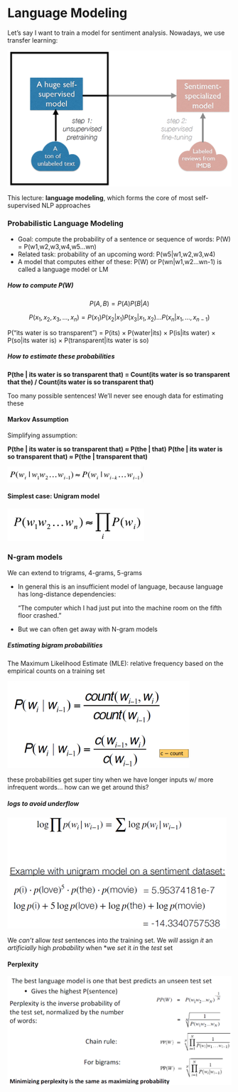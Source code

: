 # Language Modeling

Let’s say I want to train a model for sentiment analysis. Nowadays, we use transfer learning:

<img src=".\img\1.png" style="zoom:50%;" />

This lecture: **language modeling**, which forms the core of most self-supervised NLP approaches

### Probabilistic Language Modeling

- Goal: compute the probability of a sentence or sequence of words: P(W) = P(w1,w2,w3,w4,w5…wn)
- Related task: probability of an upcoming word: P(w5|w1,w2,w3,w4)
- A model that computes either of these: P(W) or P(wn|w1,w2…wn-1) is called a language model or LM

##### How to compute P(W)

$$
P(A,B) = P(A)P(B|A)
$$

$$
P(x_{1},x_{2},x_{3},…,x_{n}) = P(x_{1})P(x_{2}|x_{1})P(x_{3}|x_{1},x_{2})…P(x_{n}|x_{1},…,x_{n-1})
$$

P(“its water is so transparent”) = P(its) × P(water|its) × P(is|its water) × P(so|its water is) × P(transparent|its water is so)

##### How to estimate these probabilities

**P(the | its water is so transparent that) = Count(its water is so transparent that the) / Count(its water is so transparent that)**

Too many possible sentences! We’ll never see enough data for estimating these

#### Markov Assumption

Simplifying assumption:

**P(the | its water is so transparent that) ≈ P(the | that)**
**P(the | its water is so transparent that) ≈ P(the | transparent that)**

<img src=".\img\2.jpg" style="zoom:30%;" />

#### Simplest case: Unigram model

<img src=".\img\3.jpg" style="zoom:30%;" />

### N-gram models

We can extend to trigrams, 4-grams, 5-grams

- In general this is an insufficient model of language, because language has long-distance dependencies:

  “The computer which I had just put into the machine room on the fifth floor crashed.”

- But we can often get away with N-gram models

##### Estimating bigram probabilities

The Maximum Likelihood Estimate (MLE): relative frequency based on the empirical counts on a training set

<img src=".\img\4.png" style="zoom:50%;" />

these probabilities get super tiny when we have longer inputs w/ more infrequent words… how can we get around this?

##### logs to avoid underflow

<img src=".\img\5.png" style="zoom:50%;" />

We *can’t* allow *test* sentences into *the* training set. We *will* assign *it* an *artificially* high *probability* when *we *set* it *in* the *test* set

#### Perplexity

<img src=".\img\6.png" style="zoom:75%;" />